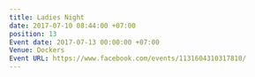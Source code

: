 ```yaml
---
title: Ladies Night
date: 2017-07-10 08:44:00 +07:00
position: 13
Event date: 2017-07-13 00:00:00 +07:00
Venue: Dockers
Event URL: https://www.facebook.com/events/1131604310317810/
---
```


